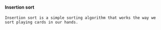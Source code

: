 #### Insertion sort



```
Insertion sort is a simple sorting algorithm that works the way we sort playing cards in our hands.

```






